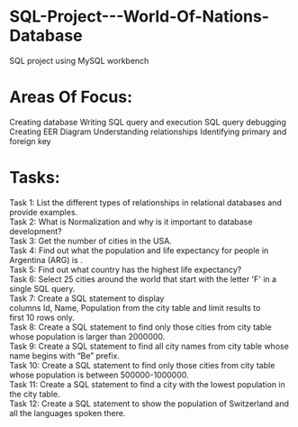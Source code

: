 # SQL-Project---World-Of-Nations-Database
SQL project using MySQL workbench 

# Areas Of Focus:
Creating database
Writing SQL query and execution 
SQL query debugging 
Creating EER Diagram
Understanding relationships
Identifying primary and foreign key

# Tasks:
Task 1: List the different types of relationships in relational databases  and provide examples.<br>
Task 2: What is Normalization and why is it important to database development? <br>
Task 3: Get the number of cities in the USA. <br>
Task 4: Find out what the population and life expectancy for people in Argentina (ARG) is . <br>
Task 5: Find out what country has the highest life expectancy? <br>
Task 6: Select 25 cities around the world that start with the letter 'F' in a single SQL query. <br>
Task 7: Create a SQL statement to display columns Id, Name, Population from the city table and limit results to first 10 rows only. <br>
Task 8: Create a SQL statement to find only those cities from city table whose population is larger than 2000000. <br>
Task 9: Create a SQL statement to find all city names from city table whose name begins with “Be” prefix. <br>
Task 10: Create a SQL statement to find only those cities from city table whose population is between 500000-1000000. <br>
Task 11: Create a SQL statement to find a city with the lowest population in the city table. <br>
Task 12: Create a SQL statement to show the population of Switzerland and all the languages spoken there. <br>


